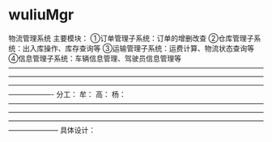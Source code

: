 # wuliuMgr
物流管理系统
主要模块：
    ①订单管理子系统：订单的增删改查
    ②仓库管理子系统：出入库操作、库存查询等
    ③运输管理子系统：运费计算、物流状态查询等
    ④信息管理子系统：车辆信息管理、驾驶员信息管理等
——————————————————————————————————————————————————————————————————————————————————————————————————————————————————-
分工：
    牟：
    高：
    杨：
———————————————————————————————————————————————————————————————————————————————————————————————————————————————————
具体设计：
    
